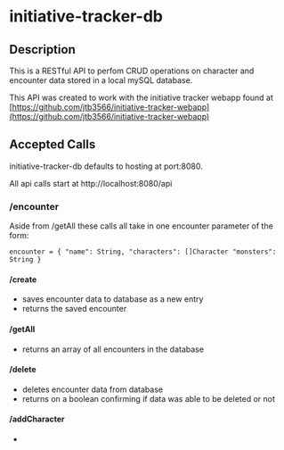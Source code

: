 # initiative-tracker-db

## Description

This is a RESTful API to perfom CRUD operations on character and encounter data stored in a local mySQL database.

This API was created to work with the initiative tracker webapp found at [https://github.com/jtb3566/initiative-tracker-webapp](https://github.com/jtb3566/initiative-tracker-webapp)

## Accepted Calls

initiative-tracker-db defaults to hosting at port:8080. 

All api calls start at http://localhost:8080/api

### /encounter

Aside from /getAll these calls all take in one encounter parameter of the form:

`
encounter = {
  "name": String,
  "characters": []Character
  "monsters": String
}
`
#### /create

- saves encounter data to database as a new entry
- returns the saved encounter

#### /getAll

- returns an array of all encounters in the database

#### /delete

- deletes encounter data from database 
- returns on a boolean confirming if data was able to be deleted or not

#### /addCharacter

-
